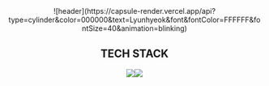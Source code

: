 <div align="center">
<!-- header -->
![header](https://capsule-render.vercel.app/api?type=cylinder&color=000000&text=Lyunhyeok&font&fontColor=FFFFFF&fontSize=40&animation=blinking)

<!-- body -->

<!-- Tech Stack -->
## TECH STACK
<img src="https://img.shields.io/badge/HTML5-E34F26?style=flat-square&logo=html5&logoColor=white"/><img src="https://img.shields.io/badge/CSS3-1572B6?style=flat-square&logo=html5&logoColor=white"/>
  
</div>
